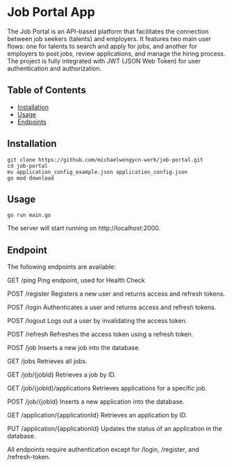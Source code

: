 # Job Portal App

The Job Portal is an API-based platform that facilitates the connection between job seekers (talents) and employers. It features two main user flows: one for talents to search and apply for jobs, and another for employers to post jobs, review applications, and manage the hiring process. The project is fully integrated with JWT (JSON Web Token) for user authentication and authorization.

## Table of Contents

- [Installation](#installation)
- [Usage](#usage)
- [Endpoints](#endpoints)

## Installation

```
git clone https://github.com/michaelwongycn-work/job-portal.git
cd job-portal
mv application_config_example.json application_config.json
go mod download
```

## Usage

```
go run main.go
```

The server will start running on http://localhost:2000.

## Endpoint

The following endpoints are available:

GET /ping
Ping endpoint, used for Health Check

POST /register
Registers a new user and returns access and refresh tokens.

POST /login
Authenticates a user and returns access and refresh tokens.

POST /logout
Logs out a user by invalidating the access token.

POST /refresh
Refreshes the access token using a refresh token.

POST /job
Inserts a new job into the database.

GET /jobs
Retrieves all jobs.

GET /job/{jobId}
Retrieves a job by ID.

GET /job/{jobId}/applications
Retrieves applications for a specific job.

POST /job/{jobId}
Inserts a new application into the database.

GET /application/{applicationId}
Retrieves an application by ID.

PUT /application/{applicationId}
Updates the status of an application in the database.

All endpoints require authentication except for /login, /register, and /refresh-token.
